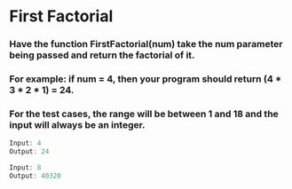 # First Factorial

### Have the function FirstFactorial(num) take the num parameter being passed and return the factorial of it.

### For example: if num = 4, then your program should return (4 * 3 * 2 * 1) = 24.

### For the test cases, the range will be between 1 and 18 and the input will always be an integer.

```java
Input: 4
Output: 24

Input: 8
Output: 40320
```